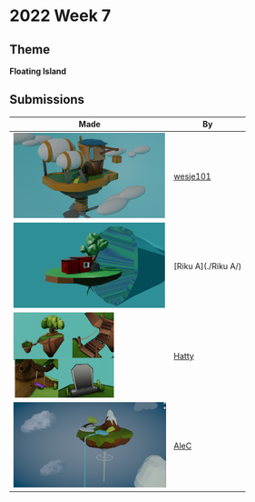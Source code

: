 # 2022 Week 7


## Theme

**Floating Island**


## Submissions

| Made | By |
|------|----|
| <img src="./wesje101/Floating_Island3.png" height="150" /> | [wesje101](./wesje101/) |
| <img src="./RikuA/FloatingIsland.png" height="150" /> | [Riku A](./Riku A/) |
| <img src="./Hatty/elfcorjl-3.png" height="150" /> | [Hatty](./Hatty/) |
| <img src="./AleC/unknown.png" height="150" /> | [AleC](./AleC/) |
